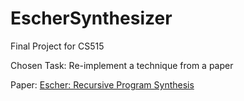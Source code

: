 # EscherSynthesizer
Final Project for CS515

Chosen Task: Re-implement a technique from a paper 

Paper: <a href="http://pages.cs.wisc.edu/~aws/papers/cav13a.pdf"> Escher: Recursive Program Synthesis </a>